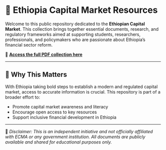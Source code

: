 # 📘 Ethiopia Capital Market Resources

Welcome to this public repository dedicated to the **Ethiopian Capital Market**. This collection brings together essential documents, research, and regulatory frameworks aimed at supporting students, researchers, professionals, and policymakers who are passionate about Ethiopia’s financial sector reform.

🔗 **[Access the full PDF collection here](https://drive.google.com/drive/folders/1yrpdEmDf5jrQgb8Hr5S6xhp_eBapnVTI?usp=drive_link)**

---

## 🎯 Why This Matters

With Ethiopia taking bold steps to establish a modern and regulated capital market, access to accurate information is crucial. This repository is part of a broader effort to:

- Promote capital market awareness and literacy  
- Encourage open access to key resources  
- Support inclusive financial development in Ethiopia

---

📌 *Disclaimer: This is an independent initiative and not officially affiliated with ECMA or any government institution. All documents are publicly available and shared for educational purposes only.*
